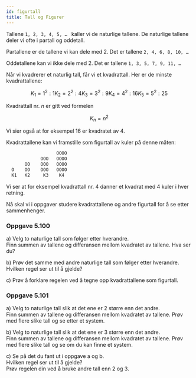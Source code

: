 ```yaml
---
id: figurtall
title: Tall og Figurer
---
```


Tallene  `1, 2, 3, 4, 5, … `
kaller vi de naturlige tallene. De naturlige tallene deler vi ofte i partall og oddetall.

Partallene er de tallene vi kan dele med 2. Det er tallene `2, 4, 6, 8, 10, …`

Oddetallene kan vi ikke dele med 2. Det er tallene `1, 3, 5, 7, 9, 11, …`

Når vi kvadrerer et naturlig tall, får vi et kvadrattall. Her er de minste kvadrattallene:

```math 
K_1 = 1^2: 1
K_2 = 2^2: 4
K_3 = 3^2: 9
K_4 = 4^2: 16
K_5 = 5^2: 25
```


Kvadrattall nr. *n* er gitt ved formelen

```math 
K_n = n^2
```

Vi sier også at for eksempel 16 er kvadratet av 4.

Kvadrattallene kan vi framstille som figurtall av kuler på denne måten: 

```js
                   OOOO
             OOO   OOOO
       OO    OOO   OOOO
  O    OO    OOO   OOOO
  K1   K2     K3    K4
```

Vi ser at for eksempel kvadrattall nr. 4 danner et kvadrat med 4 kuler i hver retning.

Nå skal vi i oppgaver studere kvadrattallene og andre figurtall for å se etter sammenhenger.

### Oppgave 5.100
a) Velg to naturlige tall som følger etter hverandre.  
Finn summen av tallene og differansen mellom kvadratet av tallene. Hva ser du?

b) Prøv det samme med andre naturlige tall som følger etter hverandre. Hvilken regel ser ut til å gjelde?

c) Prøv å forklare regelen ved å tegne opp kvadrattallene som figurtall.

### Oppgave 5.101
a) Velg to naturlige tall slik at det ene er 2 større enn det andre.  
Finn summen av tallene og differansen mellom kvadratet av tallene. Prøv med flere slike tall og se etter et system.

b) Velg to naturlige tall slik at det ene er 3 større enn det andre.  
Finn summen av tallene og differansen mellom kvadratet av tallene. Prøv med flere slike tall og se om du kan finne et system.

c) Se på det du fant ut i oppgave a og b.  
Hvilken regel ser ut til å gjelde?  
Prøv regelen din ved å bruke andre tall enn 2 og 3.